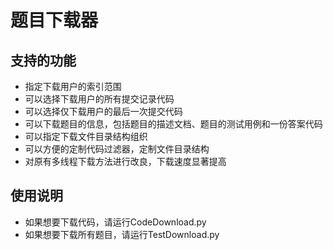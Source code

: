 # 题目下载器

## 支持的功能

- 指定下载用户的索引范围
- 可以选择下载用户的所有提交记录代码
- 可以选择仅下载用户的最后一次提交代码
- 可以下载题目的信息，包括题目的描述文档、题目的测试用例和一份答案代码
- 可以指定下载文件目录结构组织
- 可以方便的定制代码过滤器，定制文件目录结构
- 对原有多线程下载方法进行改良，下载速度显著提高

## 使用说明

- 如果想要下载代码，请运行CodeDownload.py
- 如果想要下载所有题目，请运行TestDownload.py